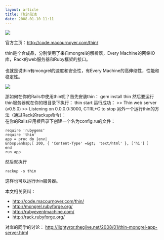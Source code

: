 ```yaml
--- 
layout: article
title: Thin简洁
date: 2008-01-10 11:11
---
```

<img src="http://code.macournoyer.com/thin/images/logo.gif"/>

官方主页：<http://code.macournoyer.com/thin/>

thin是个合成品，分别使用了来自mongrel的解析器，Every Machine的网络IO库，Rack的web服务器和Ruby框架的接口。<!--more--><br /> <br /> 也就是说thin有mongrel的速度和安全性，有Every Machine的高伸缩性，性能和稳定性。

<img src="http://chart.apis.google.com/chart?cht=bvg&amp;chd=t:14.98,54.8723076923077,48.9184615384615,79.9276923076923%7C14.8692307692308,65.0615384615385,70.4446153846154,89.5553846153846%7C14.9476923076923,35.1123076923077,70.18,88.6769230769231&amp;chbh=16&amp;chs=350x150&amp;chl=WEBrick%7CMongrel%7CEvented%20M.%7CThin&amp;chco=000000,666666,cccccc&amp;chdl=1%20c%20req.%7C10%20c%20req.%7C100%20c%20req."/>

那如何在你的Rails中使用thin呢？首先安装thin：
    gem install thin
然后要运行thin服务器就在你的根目录下执行：
    thin start
运行成功：
    &gt;&gt; Thin web server (v0.5.0)
&gt;&gt; Listening on 0.0.0.0:3000, CTRL+C to stop</code>
另外一个运行thin的方法（通过Rack的rackup命令）：<br /> 在你的Rails应用根目录下创建一个名为config.ru的文件：

    require 'rubygems'
    require 'thin'
    app = proc do |env|
    &nbsp;&nbsp;[ 200, { 'Content-Type' =&gt; 'text/html' }, ['hi'] ]
    end
    run app

然后就执行

    rackup -s thin

这样也可以运行thin服务器。

本文相关资料：

* http://code.macournoyer.com/thin/
* http://mongrel.rubyforge.org/
* http://rubyeventmachine.com/
* http://rack.rubyforge.org/

对岸的同学的讨论：
http://lightyror.thegiive.net/2008/01/thin-mongrel-app-server.html
